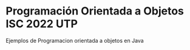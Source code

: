 # Programación Orientada a Objetos ISC 2022 UTP
Ejemplos de Programacion orientada a objetos en Java
